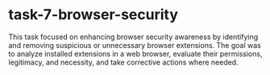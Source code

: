 # task-7-browser-security
This task focused on enhancing browser security awareness by identifying and removing suspicious or unnecessary browser extensions. The goal was to analyze installed extensions in a web browser, evaluate their permissions, legitimacy, and necessity, and take corrective actions where needed.
